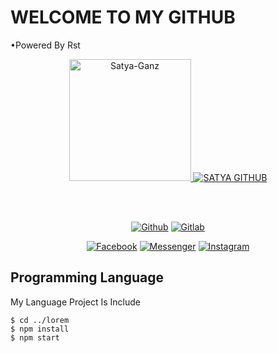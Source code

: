 <h1>WELCOME TO MY GITHUB</h1>
•Powered By Rst
<p align="center"><a href="https://github.com/SATYA-GANZ"><img src="http://images.rajawalisecteam.tech/RST%20%20OFC%2020210121_162853.jpg" height='195' alt="Satya-Ganz">
<a href="https://github.com/SATYA-GANZ"><img title="SATYA GITHUB" src="https://github-readme-stats.vercel.app/api?username=SATYA-GANZ&show_icons=true&include_all_commits=true&theme=chartreuse-dark&cache_seconds=3200"></a>
</p>
<br><br>
<p align="center">
<a href="https://github.com/SATYA-GANZ"><img title="Github" src="https://img.shields.io/badge/Github-SATYA--GANZ-blue?style=for-the-badge&logo=github"></a>
<a href="https://gitlab.com/SATYA-GANZ"><img title="Gitlab" src="https://img.shields.io/badge/Gitlab-SATYA--GANZ-blue?style=for-the-badge&logo=gitlab"></a>
</p>

<p align="center">
<a href="https://fb.com//SATYA-GANZ"><img title="Facebook" src="https://img.shields.io/badge/Facebook-red?style=for-the-badge&logo=facebook"></a>
<a href="https://m.me/SATYA-GANZ"><img title="Messenger" src="https://img.shields.io/badge/Messenger-red?style=for-the-badge&logo=messenger"></a>
<a href="https://www.instagram.com/SATYA-GANZ"><img title="Instagram" src="https://img.shields.io/badge/INSTAGRAM-purple?style=for-the-badge&logo=instagram"></a>

## Programming Language
My Language Project Is Include
```
$ cd ../lorem
$ npm install
$ npm start
```
